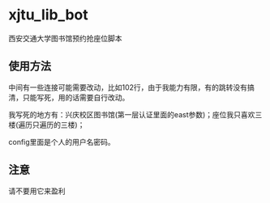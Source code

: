 # xjtu_lib_bot
西安交通大学图书馆预约抢座位脚本

## 使用方法

中间有一些连接可能需要改动，比如102行，由于我能力有限，有的跳转没有搞清，只能写死，用的话需要自行改动。

我写死的地方有：兴庆校区图书馆(第一层认证里面的east参数)；座位我只喜欢三楼(遍历只遍历的三楼)；

config里面是个人的用户名密码。
## 注意

请不要用它来盈利
